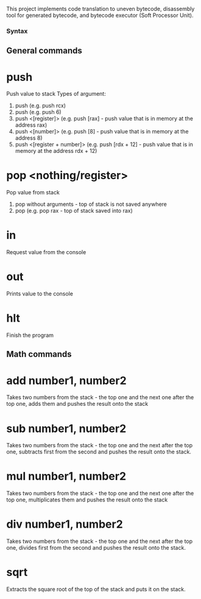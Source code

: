 This project implements code translation to uneven bytecode, disassembly tool for generated bytecode, and bytecode executor (Soft Processor Unit).

### Syntax
## General commands
# push <value>
Push value to stack
Types of argument:
1. push <register> (e.g. push rcx)
2. push <number> (e.g. push 6)
3. push <[register]> (e.g. push [rax] - push value that is in memory at the address rax) 
4. push <[number]> (e.g. push [8] - push value that is in memory at the address 8) 
5. push <[register + number]> (e.g. push [rdx + 12] - push value that is in memory at the address rdx + 12) 

# pop <nothing/register>
Pop value from stack
1. pop without arguments - top of stack is not saved anywhere 
2. pop <register> (e.g. pop rax - top of stack saved into rax)

# in
Request value from the console

# out
Prints value to the console

# hlt
Finish the program

## Math commands
# add number1, number2
Takes two numbers from the stack - the top one and the next one after the top one, adds them and pushes the result onto the stack

# sub number1, number2
Takes two numbers from the stack - the top one and the next after the top one, subtracts first from the second and pushes the result onto the stack.

# mul number1, number2
Takes two numbers from the stack - the top one and the next one after the top one, multiplicates them and pushes the result onto the stack

# div number1, number2
Takes two numbers from the stack - the top one and the next after the top one, divides first from the second and pushes the result onto the stack.

# sqrt
Extracts the square root of the top of the stack and puts it on the stack.
